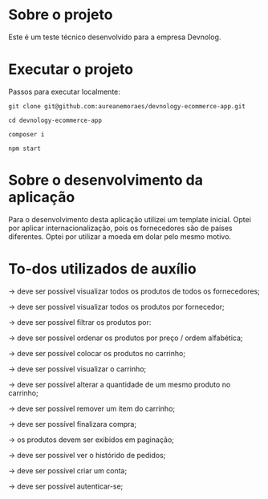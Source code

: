 # Sobre o projeto
Este é um teste técnico desenvolvido para a empresa Devnolog.

# Executar o projeto

Passos para executar localmente:

`git clone git@github.com:aureanemoraes/devnology-ecommerce-app.git`

`cd devnology-ecommerce-app`

`composer i`

`npm start`

# Sobre o desenvolvimento da aplicação

Para o desenvolvimento desta aplicação utilizei um template inicial. Optei por aplicar internacionalização, pois os fornecedores são de países diferentes. Optei por utilizar a moeda em dolar pelo mesmo motivo.

# To-dos utilizados de auxílio

-> deve ser possível visualizar todos os produtos de todos os fornecedores;

-> deve ser possível visualizar todos os produtos por fornecedor;

-> deve ser possível filtrar os produtos por: 

-> deve ser possível ordenar os produtos por preço / ordem alfabética;

-> deve ser possível colocar os produtos no carrinho;

-> deve ser possível visualizar o carrinho;

-> deve ser possível alterar a quantidade de um mesmo produto no carrinho;

-> deve ser possível remover um item do carrinho;

-> deve ser possível finalizara compra;

-> os produtos devem ser exibidos em paginação;

-> deve ser possível ver o histórido de pedidos;

-> deve ser possível criar um conta;

-> deve ser possível autenticar-se;
